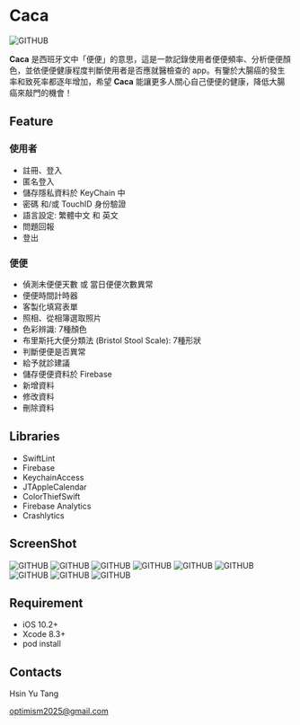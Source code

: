 # Caca
![GITHUB](https://github.com/CelesteTang/Caca/blob/master/Caca/Assets.xcassets/AppIcon.appiconset/iPhone%20App%20Icon%2060pt@3x.png?raw=true "icon圖示")

**Caca** 是西班牙文中「便便」的意思，這是一款記錄使用者便便頻率、分析便便顏色，並依便便健康程度判斷使用者是否應就醫檢查的 app。有鑒於大腸癌的發生率和致死率都逐年增加，希望 **Caca** 能讓更多人關心自己便便的健康，降低大腸癌來敲門的機會！
## Feature
### 使用者
* 註冊、登入
* 匿名登入
* 儲存隱私資料於 KeyChain 中
* 密碼 和/或 TouchID 身份驗證
* 語言設定: 繁體中文 和 英文
* 問題回報
* 登出

### 便便
* 偵測未便便天數 或 當日便便次數異常
* 便便時間計時器
* 客製化填寫表單
* 照相、從相簿選取照片
* 色彩辨識: 7種顏色
* 布里斯托大便分類法 (Bristol Stool Scale): 7種形狀
* 判斷便便是否異常
* 給予就診建議
* 儲存便便資料於 Firebase
* 新增資料
* 修改資料
* 刪除資料
## Libraries
* SwiftLint
* Firebase
* KeychainAccess
* JTAppleCalendar
* ColorThiefSwift
* Firebase Analytics
* Crashlytics
## ScreenShot
![GITHUB](https://github.com/CelesteTang/Caca/blob/master/Caca/Assets.xcassets/screenshot1.imageset/screenshot1.png?raw=true "登入頁面")
![GITHUB](https://github.com/CelesteTang/Caca/blob/master/Caca/Assets.xcassets/screenshot2.imageset/screenshot2.png?raw=true "主頁面")
![GITHUB](https://github.com/CelesteTang/Caca/blob/master/Caca/Assets.xcassets/screenshot3.imageset/screenshot3.png?raw=true "計時頁面")
![GITHUB](https://github.com/CelesteTang/Caca/blob/master/Caca/Assets.xcassets/screenshot4.imageset/screenshot4.png?raw=true "紀錄頁面")
![GITHUB](https://github.com/CelesteTang/Caca/blob/master/Caca/Assets.xcassets/screenshot5.imageset/screenshot5.png?raw=true "色彩辨識")
![GITHUB](https://github.com/CelesteTang/Caca/blob/master/Caca/Assets.xcassets/screenshot8.imageset/screenshot8.png?raw=true "詳細資料")
![GITHUB](https://github.com/CelesteTang/Caca/blob/master/Caca/Assets.xcassets/screenshot6.imageset/screenshot6.png?raw=true "建議頁面")
![GITHUB](https://github.com/CelesteTang/Caca/blob/master/Caca/Assets.xcassets/screenshot7.imageset/screenshot7.png?raw=true "密碼設定")
![GITHUB](https://github.com/CelesteTang/Caca/blob/master/Caca/Assets.xcassets/screenshot9.imageset/screenshot9.png?raw=true "設定")
## Requirement
* iOS 10.2+
* Xcode 8.3+
* pod install
## Contacts
Hsin Yu Tang

<optimism2025@gmail.com>
